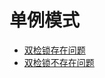 # 单例模式
- [双检锁存在问题](https://blog.csdn.net/chenchaofuck1/article/details/51702129/)
- [双检锁不存在问题](https://www.cnblogs.com/redcreen/archive/2011/03/29/1998802.html)
